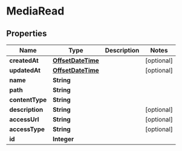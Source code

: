 # MediaRead

## Properties
Name | Type | Description | Notes
------------ | ------------- | ------------- | -------------
**createdAt** | [**OffsetDateTime**](OffsetDateTime.md) |  |  [optional]
**updatedAt** | [**OffsetDateTime**](OffsetDateTime.md) |  |  [optional]
**name** | **String** |  | 
**path** | **String** |  | 
**contentType** | **String** |  | 
**description** | **String** |  |  [optional]
**accessUrl** | **String** |  |  [optional]
**accessType** | **String** |  |  [optional]
**id** | **Integer** |  | 
